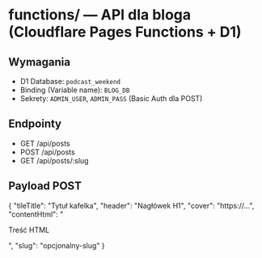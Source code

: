 
# functions/ — API dla bloga (Cloudflare Pages Functions + D1)

## Wymagania
- D1 Database: `podcast_weekend`
- Binding (Variable name): `BLOG_DB`
- Sekrety: `ADMIN_USER`, `ADMIN_PASS` (Basic Auth dla POST)

## Endpointy
- GET  /api/posts
- POST /api/posts
- GET  /api/posts/:slug

## Payload POST
{
  "tileTitle": "Tytuł kafelka",
  "header": "Nagłówek H1",
  "cover": "https://...",
  "contentHtml": "<p>Treść HTML</p>",
  "slug": "opcjonalny-slug"
}
